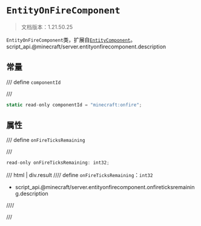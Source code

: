 # `EntityOnFireComponent`

> 文档版本：1.21.50.25

`EntityOnFireComponent`类，扩展自[`EntityComponent`](./entitycomponent.md)。script_api.@minecraft/server.entityonfirecomponent.description

## 常量

/// define
`componentId`


///

```js
static read-only componentId = "minecraft:onfire";
```


## 属性

/// define
`onFireTicksRemaining`


///

```js
read-only onFireTicksRemaining: int32;
```

/// html | div.result
//// define
`onFireTicksRemaining`：`int32`

- script_api.@minecraft/server.entityonfirecomponent.onfireticksremaining.description


////

///

